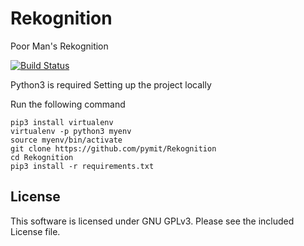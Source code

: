 # Rekognition
Poor Man's Rekognition

[![Build Status](https://travis-ci.org/pymit/Rekognition.svg?branch=master)](https://travis-ci.org/pymit/Rekognition)

Python3 is required
Setting up the project locally

Run the following command
```
pip3 install virtualenv
virtualenv -p python3 myenv  
source myenv/bin/activate
git clone https://github.com/pymit/Rekognition
cd Rekognition
pip3 install -r requirements.txt
```
## License
This software is licensed under GNU GPLv3. Please see the included License file.